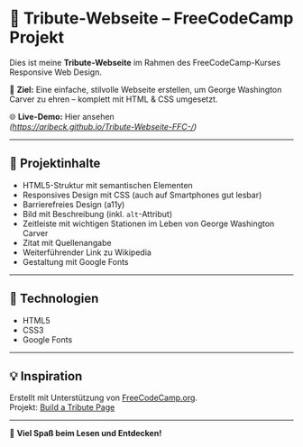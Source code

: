 # 👤 Tribute-Webseite – FreeCodeCamp Projekt

Dies ist meine **Tribute-Webseite** im Rahmen des FreeCodeCamp-Kurses Responsive Web Design.

🎯 **Ziel:** Eine einfache, stilvolle Webseite erstellen, um George Washington Carver zu ehren – komplett mit HTML & CSS umgesetzt.

🌐 **Live-Demo:** Hier ansehen  
*(https://aribeck.github.io/Tribute-Webseite-FFC-/)*

---

## 📁 Projektinhalte

- HTML5-Struktur mit semantischen Elementen
- Responsives Design mit CSS (auch auf Smartphones gut lesbar)
- Barrierefreies Design (a11y)
- Bild mit Beschreibung (inkl. `alt`-Attribut)
- Zeitleiste mit wichtigen Stationen im Leben von George Washington Carver
- Zitat mit Quellenangabe
- Weiterführender Link zu Wikipedia
- Gestaltung mit Google Fonts

---

## 🚀 Technologien

- HTML5  
- CSS3  
- Google Fonts

---

## 💡 Inspiration

Erstellt mit Unterstützung von [FreeCodeCamp.org](https://www.freecodecamp.org/).  
Projekt: [Build a Tribute Page](https://www.freecodecamp.org/learn/responsive-web-design/responsive-web-design-projects/build-a-tribute-page)

---

🎉 **Viel Spaß beim Lesen und Entdecken!**
